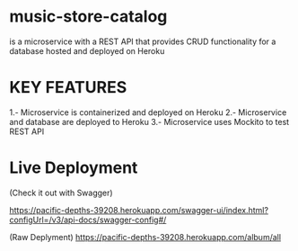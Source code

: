 # music-store-catalog
is a microservice with a REST API that provides CRUD functionality for a database hosted and deployed on Heroku

# KEY FEATURES

1.- Microservice is containerized and deployed on Heroku
2.- Microservice and database are deployed to Heroku
3.- Microservice uses Mockito to test REST API


# Live Deployment

(Check it out with Swagger)

https://pacific-depths-39208.herokuapp.com/swagger-ui/index.html?configUrl=/v3/api-docs/swagger-config#/
 
 (Raw Deplyment)   https://pacific-depths-39208.herokuapp.com/album/all
